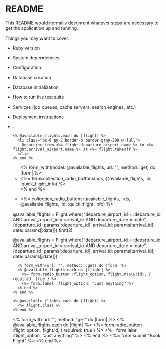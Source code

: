 # README

This README would normally document whatever steps are necessary to get the
application up and running.

Things you may want to cover:

* Ruby version

* System dependencies

* Configuration

* Database creation

* Database initialization

* How to run the test suite

* Services (job queues, cache servers, search engines, etc.)

* Deployment instructions

* ...

      <% @available_flights.each do |flight| %>
        <li class="px-6 py-2 border-b border-gray-200 w-full">
          Departing from <%= flight.departure_airport.name %> to <%= flight.arrival_airport.name %> at <%= flight.takeoff %>
        </li>
      <% end %>

  <div class="basis-2/3 flex justify-center">
    <ul class="bg-white rounded-lg border border-gray-200 w-96 text-gray-900">
      <% form_with(model: @available_flights, url: "", method: :get) do |form| %>
        <li class="px-6 py-2 border-b border-gray-200 w-full">
          <%= form.collection_radio_buttons(:ids, 
                                            @available_flights, 
                                            :id, 
                                            :quick_flight_info) %>
        </li>                                    
      <% end %>
    </ul>
  </div>


  <div class="basis-2/3 flex justify-center">
    <ul class="bg-white rounded-lg border border-gray-200 w-96 text-gray-900">
        <li class="px-6 py-2 border-b border-gray-200 w-full">
          <%= collection_radio_buttons(:available_flights, :ids, 
                                            @available_flights, 
                                            :id, 
                                            :quick_flight_info) %>
        </li>                                    
    </ul>
  </div>

  @available_flights = Flight.where("departure_airport_id = :departure_id AND arrival_airport_id = :arrival_id AND departure_date = :date",
                                      {departure_id: params[:departure_id], arrival_id: params[:arrival_id], date: params[:date]}).first(2)

  @available_flights = Flight.where("departure_airport_id = :departure_id AND arrival_airport_id = :arrival_id AND departure_date = :date",
                                      {departure_id: params[:departure_id], arrival_id: params[:arrival_id], date: params[:date]})

        <% form_with(url: "", method: :get) do |form| %>
        <% @available_flights.each do |flight| %>
          <%= form.radio_button :flight_option, flight.map(&:id), { required: true } %>
          <%= form.label :flight_option, "Just anything" %>
        <% end %>
      <% end %>

      <% @available_flights.each do |flight| %>
        <%= flight.class %>
      <% end %>
    
<div class="basis-2/3 flex justify-center">
    <ul class="bg-white rounded-lg border border-gray-200 w-96 text-gray-900">
      <% form_with url: "", method: "get" do |form| %>
        <% @available_flights.each do |flight| %>
          <%= form.radio_button :flight_option, flight.id, { required: true } %>
          <%= form.label :flight_option, "Just anything" %>
        <% end %>
        <%= form.submit "Book Flight" %>
      <% end %>
    </ul>
  </div>
</div>